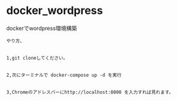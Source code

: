 # docker_wordpress
  
  dockerでwordpress環境構築
    
    
    やり方、
    
    
    1,git cloneしてください。
    
    
    2,次にターミナルで docker-compose up -d を実行
    
    
    3,Chromeのアドレスバーにhttp://localhost:8000 を入力すれば見れます。
